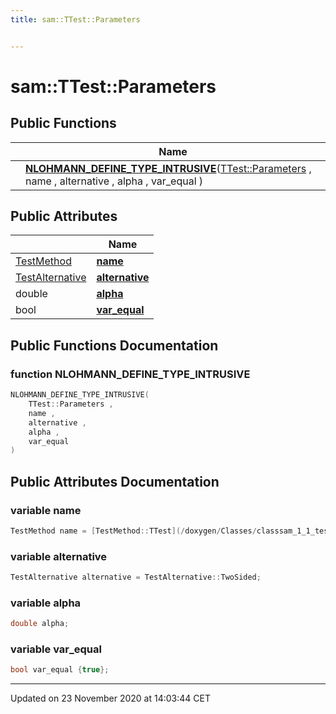 ```yaml
---
title: sam::TTest::Parameters


---
```


# sam::TTest::Parameters



















## Public Functions

|                | Name           |
| -------------- | -------------- |
|  | **[NLOHMANN_DEFINE_TYPE_INTRUSIVE](/doxygen/Classes/structsam_1_1_t_test_1_1_parameters/#function-nlohmann_define_type_intrusive)**([TTest::Parameters](/doxygen/Classes/structsam_1_1_t_test_1_1_parameters/) , name , alternative , alpha , var_equal )  |


## Public Attributes

|                | Name           |
| -------------- | -------------- |
| [TestMethod](/doxygen/Classes/classsam_1_1_test_strategy/#enum-testmethod) | **[name](/doxygen/Classes/structsam_1_1_t_test_1_1_parameters/#variable-name)**  |
| [TestAlternative](/doxygen/Classes/classsam_1_1_test_strategy/#enum-testalternative) | **[alternative](/doxygen/Classes/structsam_1_1_t_test_1_1_parameters/#variable-alternative)**  |
| double | **[alpha](/doxygen/Classes/structsam_1_1_t_test_1_1_parameters/#variable-alpha)**  |
| bool | **[var_equal](/doxygen/Classes/structsam_1_1_t_test_1_1_parameters/#variable-var_equal)**  |














## Public Functions Documentation

### function NLOHMANN_DEFINE_TYPE_INTRUSIVE

```cpp
NLOHMANN_DEFINE_TYPE_INTRUSIVE(
    TTest::Parameters ,
    name ,
    alternative ,
    alpha ,
    var_equal 
)
```































## Public Attributes Documentation

### variable name

```cpp
TestMethod name = [TestMethod::TTest](/doxygen/Classes/classsam_1_1_test_strategy/#enumvalue-ttest);
```





























### variable alternative

```cpp
TestAlternative alternative = TestAlternative::TwoSided;
```





























### variable alpha

```cpp
double alpha;
```





























### variable var_equal

```cpp
bool var_equal {true};
```

































-------------------------------

Updated on 23 November 2020 at 14:03:44 CET